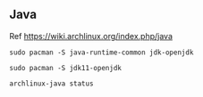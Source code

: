 ## Java

Ref https://wiki.archlinux.org/index.php/java

```
sudo pacman -S java-runtime-common jdk-openjdk
```

```
sudo pacman -S jdk11-openjdk
```

```
archlinux-java status
```
